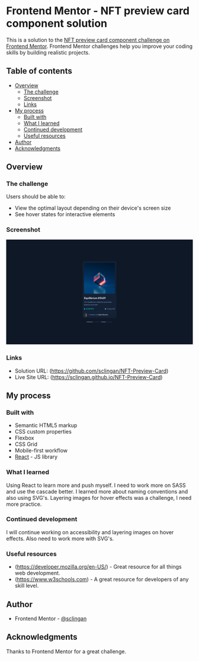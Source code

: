 # Frontend Mentor - NFT preview card component solution

This is a solution to the [NFT preview card component challenge on Frontend Mentor](https://www.frontendmentor.io/challenges/nft-preview-card-component-SbdUL_w0U). Frontend Mentor challenges help you improve your coding skills by building realistic projects. 

## Table of contents

- [Overview](#overview)
  - [The challenge](#the-challenge)
  - [Screenshot](#screenshot)
  - [Links](#links)
- [My process](#my-process)
  - [Built with](#built-with)
  - [What I learned](#what-i-learned)
  - [Continued development](#continued-development)
  - [Useful resources](#useful-resources)
- [Author](#author)
- [Acknowledgments](#acknowledgments)


## Overview

### The challenge

Users should be able to:

- View the optimal layout depending on their device's screen size
- See hover states for interactive elements

### Screenshot

![](./public/images/screenshot.png)



### Links

- Solution URL: (https://github.com/sclingan/NFT-Preview-Card)
- Live Site URL: (https://sclingan.github.io/NFT-Preview-Card)

## My process

### Built with

- Semantic HTML5 markup
- CSS custom properties
- Flexbox
- CSS Grid
- Mobile-first workflow
- [React](https://reactjs.org/) - JS library


### What I learned

Using React to learn more and push myself. I need to work more on SASS and use the cascade better. I learned more
about naming conventions and also using SVG's. Layering images for hover effects was a challenge, I need more practice.


### Continued development

I will continue working on accessibility and layering images on hover effects. Also need to work more
with SVG's.


### Useful resources

- (https://developer.mozilla.org/en-US/) - Great resource for all things web development.
- (https://www.w3schools.com) - A great resource for developers of any skill level.


## Author

- Frontend Mentor - [@sclingan](https://www.frontendmentor.io/profile/sclingan)


## Acknowledgments

Thanks to Frontend Mentor for a great challenge.


